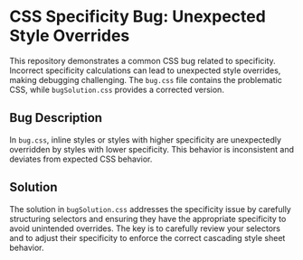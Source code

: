 # CSS Specificity Bug: Unexpected Style Overrides

This repository demonstrates a common CSS bug related to specificity.  Incorrect specificity calculations can lead to unexpected style overrides, making debugging challenging. The `bug.css` file contains the problematic CSS, while `bugSolution.css` provides a corrected version.

## Bug Description

In `bug.css`, inline styles or styles with higher specificity are unexpectedly overridden by styles with lower specificity.  This behavior is inconsistent and deviates from expected CSS behavior.

## Solution

The solution in `bugSolution.css` addresses the specificity issue by carefully structuring selectors and ensuring they have the appropriate specificity to avoid unintended overrides.  The key is to carefully review your selectors and to adjust their specificity to enforce the correct cascading style sheet behavior.